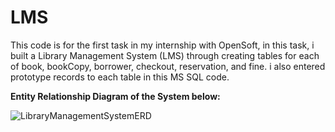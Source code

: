 # LMS
This code is for the first task in my internship with OpenSoft, in this task, i built a Library Management System (LMS) through creating tables for each of book, bookCopy, borrower, checkout, reservation, and fine. i also entered prototype records to each table in this MS SQL code.

**Entity Relationship Diagram of the System below:**

![LibraryManagementSystemERD](https://user-images.githubusercontent.com/59648569/221879286-99ec85e8-365a-406c-b32c-7878f64c4292.png)
